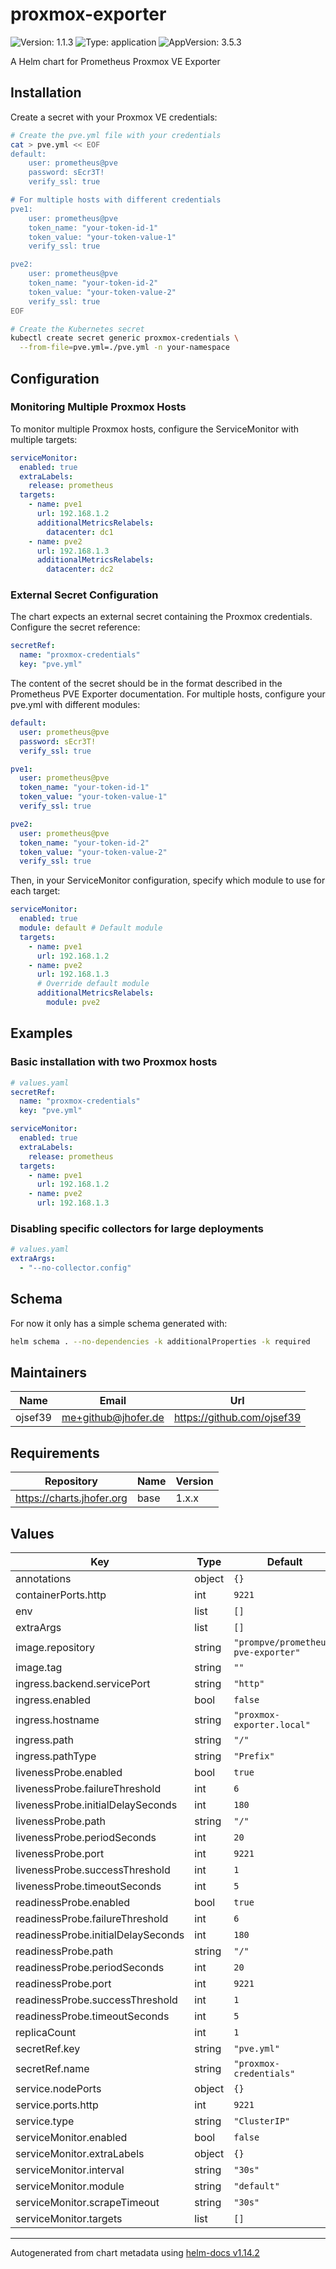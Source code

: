 # proxmox-exporter

![Version: 1.1.3](https://img.shields.io/badge/Version-1.1.3-informational?style=flat-square) ![Type: application](https://img.shields.io/badge/Type-application-informational?style=flat-square) ![AppVersion: 3.5.3](https://img.shields.io/badge/AppVersion-3.5.3-informational?style=flat-square)

A Helm chart for Prometheus Proxmox VE Exporter

## Installation

Create a secret with your Proxmox VE credentials:

```bash
# Create the pve.yml file with your credentials
cat > pve.yml << EOF
default:
    user: prometheus@pve
    password: sEcr3T!
    verify_ssl: true

# For multiple hosts with different credentials
pve1:
    user: prometheus@pve
    token_name: "your-token-id-1"
    token_value: "your-token-value-1"
    verify_ssl: true

pve2:
    user: prometheus@pve
    token_name: "your-token-id-2"
    token_value: "your-token-value-2"
    verify_ssl: true
EOF

# Create the Kubernetes secret
kubectl create secret generic proxmox-credentials \
  --from-file=pve.yml=./pve.yml -n your-namespace
```

## Configuration

### Monitoring Multiple Proxmox Hosts

To monitor multiple Proxmox hosts, configure the ServiceMonitor with multiple targets:

```yaml
serviceMonitor:
  enabled: true
  extraLabels:
    release: prometheus
  targets:
    - name: pve1
      url: 192.168.1.2
      additionalMetricsRelabels:
        datacenter: dc1
    - name: pve2
      url: 192.168.1.3
      additionalMetricsRelabels:
        datacenter: dc2
```

### External Secret Configuration

The chart expects an external secret containing the Proxmox credentials. Configure the secret reference:

```yaml
secretRef:
  name: "proxmox-credentials"
  key: "pve.yml"
```

The content of the secret should be in the format described in the Prometheus PVE Exporter documentation. For multiple hosts, configure your pve.yml with different modules:

```yaml
default:
  user: prometheus@pve
  password: sEcr3T!
  verify_ssl: true

pve1:
  user: prometheus@pve
  token_name: "your-token-id-1"
  token_value: "your-token-value-1"
  verify_ssl: true

pve2:
  user: prometheus@pve
  token_name: "your-token-id-2"
  token_value: "your-token-value-2"
  verify_ssl: true
```

Then, in your ServiceMonitor configuration, specify which module to use for each target:

```yaml
serviceMonitor:
  enabled: true
  module: default # Default module
  targets:
    - name: pve1
      url: 192.168.1.2
    - name: pve2
      url: 192.168.1.3
      # Override default module
      additionalMetricsRelabels:
        module: pve2
```

## Examples

### Basic installation with two Proxmox hosts

```yaml
# values.yaml
secretRef:
  name: "proxmox-credentials"
  key: "pve.yml"

serviceMonitor:
  enabled: true
  extraLabels:
    release: prometheus
  targets:
    - name: pve1
      url: 192.168.1.2
    - name: pve2
      url: 192.168.1.3
```

### Disabling specific collectors for large deployments

```yaml
# values.yaml
extraArgs:
  - "--no-collector.config"
```

## Schema

For now it only has a simple schema generated with:

```bash
helm schema . --no-dependencies -k additionalProperties -k required
```

## Maintainers

| Name    | Email                 | Url                          |
| ------- | --------------------- | ---------------------------- |
| ojsef39 | <me+github@jhofer.de> | <https://github.com/ojsef39> |

## Requirements

| Repository                | Name | Version |
| ------------------------- | ---- | ------- |
| <https://charts.jhofer.org> | base | 1.x.x   |

## Values

| Key                                | Type   | Default                             | Description |
| ---------------------------------- | ------ | ----------------------------------- | ----------- |
| annotations                        | object | `{}`                                |             |
| containerPorts.http                | int    | `9221`                              |             |
| env                                | list   | `[]`                                |             |
| extraArgs                          | list   | `[]`                                |             |
| image.repository                   | string | `"prompve/prometheus-pve-exporter"` |             |
| image.tag                          | string | `""`                                |             |
| ingress.backend.servicePort        | string | `"http"`                            |             |
| ingress.enabled                    | bool   | `false`                             |             |
| ingress.hostname                   | string | `"proxmox-exporter.local"`          |             |
| ingress.path                       | string | `"/"`                               |             |
| ingress.pathType                   | string | `"Prefix"`                          |             |
| livenessProbe.enabled              | bool   | `true`                              |             |
| livenessProbe.failureThreshold     | int    | `6`                                 |             |
| livenessProbe.initialDelaySeconds  | int    | `180`                               |             |
| livenessProbe.path                 | string | `"/"`                               |             |
| livenessProbe.periodSeconds        | int    | `20`                                |             |
| livenessProbe.port                 | int    | `9221`                              |             |
| livenessProbe.successThreshold     | int    | `1`                                 |             |
| livenessProbe.timeoutSeconds       | int    | `5`                                 |             |
| readinessProbe.enabled             | bool   | `true`                              |             |
| readinessProbe.failureThreshold    | int    | `6`                                 |             |
| readinessProbe.initialDelaySeconds | int    | `180`                               |             |
| readinessProbe.path                | string | `"/"`                               |             |
| readinessProbe.periodSeconds       | int    | `20`                                |             |
| readinessProbe.port                | int    | `9221`                              |             |
| readinessProbe.successThreshold    | int    | `1`                                 |             |
| readinessProbe.timeoutSeconds      | int    | `5`                                 |             |
| replicaCount                       | int    | `1`                                 |             |
| secretRef.key                      | string | `"pve.yml"`                         |             |
| secretRef.name                     | string | `"proxmox-credentials"`             |             |
| service.nodePorts                  | object | `{}`                                |             |
| service.ports.http                 | int    | `9221`                              |             |
| service.type                       | string | `"ClusterIP"`                       |             |
| serviceMonitor.enabled             | bool   | `false`                             |             |
| serviceMonitor.extraLabels         | object | `{}`                                |             |
| serviceMonitor.interval            | string | `"30s"`                             |             |
| serviceMonitor.module              | string | `"default"`                         |             |
| serviceMonitor.scrapeTimeout       | string | `"30s"`                             |             |
| serviceMonitor.targets             | list   | `[]`                                |             |

---

Autogenerated from chart metadata using [helm-docs v1.14.2](https://github.com/norwoodj/helm-docs/releases/v1.14.2)
